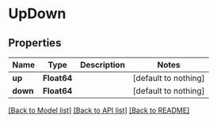 # UpDown

## Properties

Name | Type | Description | Notes
------------ | ------------- | ------------- | -------------
**up** | **Float64** |  | [default to nothing]
**down** | **Float64** |  | [default to nothing]

[[Back to Model list]](../README.md#models) [[Back to API list]](../README.md#api-endpoints) [[Back to README]](../README.md)
